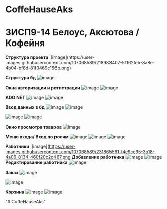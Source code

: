 
# CoffeHauseAks

<h1> 3ИСП9-14 Белоус, Аксютова /Кофейня </h1>
<b>Структура проекта</b>
![image](https://user-images.githubusercontent.com/107068589/218983407-51162fe5-8a8e-4b04-bf8d-81f0469c166b.png)

<b>Структура бд</b>
![image](https://user-images.githubusercontent.com/107068589/218983649-71c0cc96-172c-4d42-88f7-50a41a837eb6.png)

<b>Окна авторизации и регистрации</b>
![image](https://user-images.githubusercontent.com/107068589/218983778-118965bb-2660-4432-9dfc-9bd130a24abc.png)
![image](https://user-images.githubusercontent.com/107068589/218983840-799ad9a3-370d-4817-8c65-02d956ea5520.png)

<b> ADO NET </b>
![image](https://user-images.githubusercontent.com/107068589/218984191-05e7fdd6-3a2d-4281-ac3b-bb3e3bab21ae.png)
![image](https://user-images.githubusercontent.com/107068589/218985899-c95e9552-e845-4955-b5cc-56372672d286.png)

<b>Ввод данных в бд</b>
![image](https://user-images.githubusercontent.com/107068589/220342627-d665a008-c51d-4377-a2a1-aa817a41f0bf.png)
![image](https://user-images.githubusercontent.com/107068589/220342853-72dc3cf3-f3e0-4e63-8585-22aa0cc40e03.png)

![image](https://user-images.githubusercontent.com/107068589/220345135-0e2161f3-7815-4bfc-bad7-85383d563e8b.png)
![image](https://user-images.githubusercontent.com/107068589/220345817-615a6a79-8816-47e8-9f2a-e3e68984d2f1.png)

<b> Окно просмотра товаров</b>
![image](https://user-images.githubusercontent.com/107068589/234857829-c52e03e5-8925-4c25-b32f-5d8de053c69e.png)


<b> Меню входа/ Вход по ролям</b>
![image](https://user-images.githubusercontent.com/107068589/230775030-e7aa0f15-ed89-4484-8460-ddaada0f3172.png)
![image](https://user-images.githubusercontent.com/107068589/234857468-cb6ffeb8-7070-4124-9dbe-8de7ce9a2e5a.png)
![image](https://user-images.githubusercontent.com/107068589/234857647-d5dc6083-8851-4ef4-bcba-3921831a681f.png)


<b>Работники</b>
![image](https://user-images.githubusercontent.com/107068589/231865561-f4e9ce95-3b18-4a06-8134-460f20c2c467.png
<b>Добавление работника</b>
![image](https://user-images.githubusercontent.com/107068589/231868162-f9b8ff19-ce7a-4668-8e2b-66d7c8053644.png)
![image](https://user-images.githubusercontent.com/107068589/231868428-459728b6-42b8-43d8-a2a5-bca0ac3d5ee0.png)
<b>Редактирование работника</b>
![image](https://user-images.githubusercontent.com/107068589/231868790-814686bf-dc77-4d63-a63c-c8f35216237e.png)

<b>Заказ</b>
![image](https://user-images.githubusercontent.com/107068589/231865636-efe17168-b428-4b97-97c3-e8fc3f79e797.png)


![image](https://user-images.githubusercontent.com/107068589/234856026-d9ce06bc-4737-4d23-b9c4-8c2b1975886c.png)

<b>Корзина</b>
![image](https://user-images.githubusercontent.com/107068589/234858042-b7995284-124e-46c1-ad0c-91a02911aa79.png)
![image](https://user-images.githubusercontent.com/107068589/234858139-76d2a052-0cc1-490c-a99a-e9b3bf9f8753.png)


"# CoffeHauseAks" 

